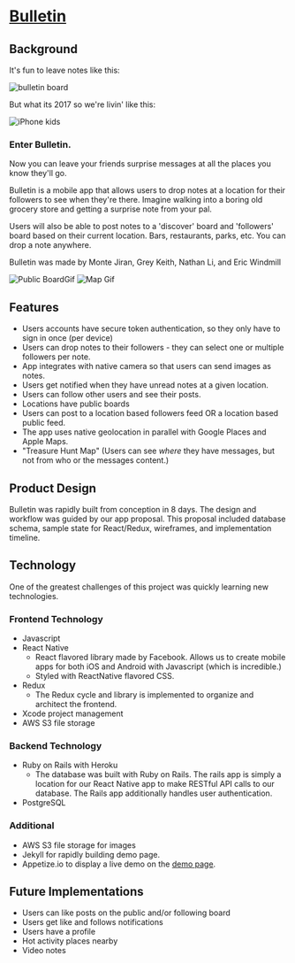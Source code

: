 # [Bulletin](https://ericwindmill.github.io/later-chat-demo/)

## Background
It's fun to leave notes like this:

![bulletin board](http://res.cloudinary.com/ericwindmill/image/upload/c_scale,w_400/v1496674527/IMG_2806_vkddzz.jpg)

But what its 2017 so we're livin' like this: 

![iPhone kids](http://res.cloudinary.com/ericwindmill/image/upload/c_scale,w_400/v1496629934/tech_yonvl1.jpg)

### Enter Bulletin. 
Now you can leave your friends surprise messages at all the places you know they'll go. 

Bulletin is a mobile app that allows users to drop notes at a location for their followers to see when they're there. Imagine walking into a boring old grocery store and getting a surprise note from your pal.

Users will also be able to post notes to a 'discover' board and 'followers' board based on their current location. Bars, restaurants, parks, etc. You can drop a note anywhere.

Bulletin was made by Monte Jiran, Grey Keith, Nathan Li, and Eric Windmill 

![Public BoardGif](http://res.cloudinary.com/ericwindmill/image/upload/c_scale,h_450/v1497279751/later-chat/search_users_gif.gif)
![Map Gif](http://res.cloudinary.com/ericwindmill/image/upload/c_scale,h_450/v1497279745/later-chat/map_gif.gif)


## Features 
* Users accounts have secure token authentication, so they only have to sign in once (per device)
* Users can drop notes to their followers - they can select one or multiple followers per note.
* App integrates with native camera so that users can send images as notes. 
* Users get notified when they have unread notes at a given location.
* Users can follow other users and see their posts.
* Locations have public boards
* Users can post to a location based followers feed OR a location based public feed.
* The app uses native geolocation in parallel with Google Places and Apple Maps.
* "Treasure Hunt Map" (Users can see *where* they have messages, but not from who or the messages content.)


## Product Design
Bulletin was rapidly built from conception in 8 days.
The design and workflow was guided by our app proposal. This proposal included database schema, sample state for React/Redux, wireframes, and implementation timeline.

## Technology
One of the greatest challenges of this project was quickly learning new technologies.

### Frontend Technology
* Javascript
* React Native
  * React flavored library made by Facebook. Allows us to create mobile apps for both iOS and Android with Javascript (which is incredible.)
  * Styled with ReactNative flavored CSS.
* Redux
  * The Redux cycle and library is implemented to organize and architect the frontend.
* Xcode project management
* AWS S3 file storage

### Backend Technology
* Ruby on Rails with Heroku
  * The database was built with Ruby on Rails. The rails app is simply a location for our React Native app to make RESTful API calls to our database. The Rails app additionally handles user authentication.
* PostgreSQL

### Additional
* AWS S3 file storage for images
* Jekyll for rapidly building demo page. 
* Appetize.io to display a live demo on the [demo page](https://ericwindmill.github.io/later-chat-demo/).

## Future Implementations
* Users can like posts on the public and/or following board
* Users get like and follows notifications
* Users have a profile
* Hot activity places nearby
* Video notes

